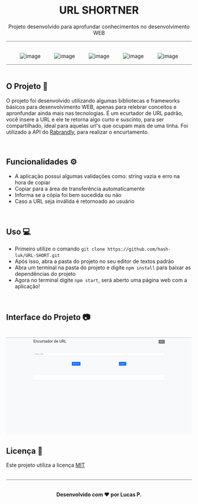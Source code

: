 <h1 align="center"> URL SHORTNER </h1>

<p align="center"> Projeto desenvolvido para aprofundar conhecimentos no desenvolvimento WEB </p>

<div style="height:1px; width:100%; background-color:gray"></div>

<br />


<div style="display: flex; justify-content: space-evenly; flex-direction: row;">

![image](https://img.shields.io/badge/JavaScript-323330?style=for-the-badge&logo=javascript&logoColor=F7DF1E)
 
![image](https://img.shields.io/badge/HTML5-E34F26?style=for-the-badge&logo=html5&logoColor=white)

![image](https://img.shields.io/badge/CSS3-1572B6?style=for-the-badge&logo=css3&logoColor=white)

![image](https://img.shields.io/badge/jQuery-0769AD?style=for-the-badge&logo=jquery&logoColor=white)

![image](https://img.shields.io/badge/Bootstrap-563D7C?style=for-the-badge&logo=bootstrap&logoColor=white)

</div>

<div style="height:1px; width:100%; background-color:gray"></div>

<br />

## O Projeto 🚧

O projeto foi desenvolvido utilizando algumas bibliotecas e frameworks básicos para desenvolvimento WEB, apenas para relebrar conceitos e apronfundar ainda mais nas tecnologias. É um ecurtador de URL padrão, você insere a URL e ele te retorna algo curto e suscinto, para ser compartilhado, ideal para aquelas url's que ocupam mais de uma linha. Foi utilizado a API do [Rabrandly](https://www.rebrandly.com/), para realizar o encurtamento.

<br />

## Funcionalidades ⚙️

* A aplicação possui algumas validações como: string vazia e erro na hora de copiar
* Copiar para a área de transferência automaticamente
* Informa se a cópia foi bem sucedida ou não
* Caso a URL seja inválida é retornoado ao usuário

<br />

## Uso 💻

* Primeiro utilize o comando  ```git clone https://github.com/hash-luk/URL-SHORT.git ```
* Após isso, abra a pasta do projeto no seu editor de textos padrão
* Abra um terminal na pasta do projeto e digite ```npm install``` para baixar as dependências do projeto
* Agora no terminal digite ```npm start```, será aberto uma página web com a aplicação!

<br />

## Interface do Projeto 📷

<br />

<img src="./public/assets/projeto.png">


<br />


## Licença 📝

Este projeto utiliza a licença [MIT](https://github.com/hash-luk/URL-SHORT/blob/main/LICENSE)

<br />

<div style="height:1px; width:100%; background-color:gray"></div>

<br />

<p align="center" style="font-weight: bold">Desenvolvido com ❤️ por Lucas P.</p>
